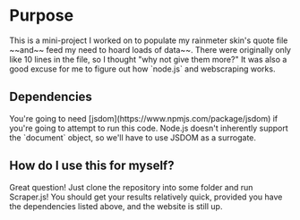 <h1>Purpose</h1>
 This is a mini-project I worked on to populate my rainmeter skin's quote file ~~and~~ feed my need to hoard loads of data~~. There were originally only like 10 lines in the file, so I thought "why not give them more?" It was also a good excuse for me to figure out how `node.js` and webscraping works.
 
<h2>Dependencies</h2>
 You're going to need [jsdom](https://www.npmjs.com/package/jsdom) if you're going to attempt to run this code. Node.js doesn't inherently support the `document` object, so we'll have to use JSDOM as a surrogate.
 
<h2>How do I use this for myself?</h2>
 Great question! Just clone the repository into some folder and run Scraper.js! You should get your results relatively quick, provided you have the dependencies listed above, and the website is still up.
